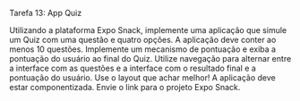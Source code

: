 Tarefa 13: App Quiz

Utilizando a plataforma Expo Snack, implemente uma aplicação que simule um Quiz com uma questão e quatro opções. A aplicação deve conter ao menos 10 questões. Implemente um mecanismo de pontuação e exiba a pontuação do usuário ao final do Quiz.
Utilize navegação para alternar entre a interface com as questões e a interface com o resultado final e a pontuação do usuário.
Use o layout que achar melhor!
A aplicação deve estar componentizada.
Envie o link para o projeto Expo Snack.